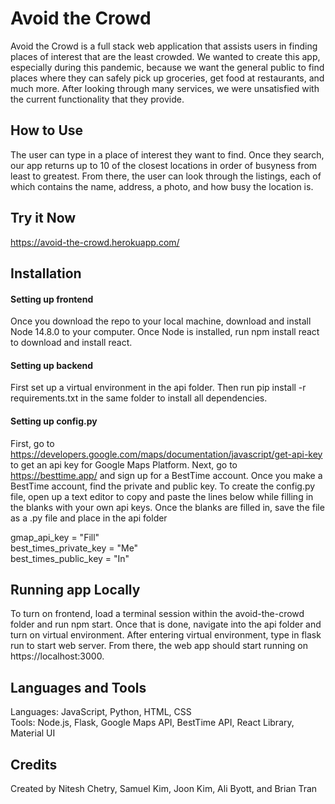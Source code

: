 # Avoid the Crowd

Avoid the Crowd is a full stack web application that assists users in finding places of interest that are the least crowded. We wanted to create this app, especially during this pandemic, because we want the general public to find places where they can safely pick up groceries, get food at restaurants, and much more. After looking through many services, we were unsatisfied with the current functionality that they provide.

## How to Use

The user can type in a place of interest they want to find. Once they search, our app returns up to 10 of the closest locations in order of busyness from least to greatest. From there, the user can look through the listings, each of which contains the name, address, a photo, and how busy the location is.

## Try it Now

https://avoid-the-crowd.herokuapp.com/

## Installation 

#### Setting up frontend <br/>
Once you download the repo to your local machine, download and install Node 14.8.0 to your computer. Once Node is installed, run npm install react to download and install react.

#### Setting up backend <br/>
First set up a virtual environment in the api folder. Then run pip install -r requirements.txt in the same folder to install all dependencies.

#### Setting up config.py <br/>
First, go to https://developers.google.com/maps/documentation/javascript/get-api-key to get an api key for Google Maps Platform. 
Next, go to https://besttime.app/ and sign up for a BestTime account. Once you make a BestTime account, find the private and public key.
To create the config.py file, open up a text editor to copy and paste the lines below while filling in the blanks with your own api keys. Once the blanks are filled in, save the file as a .py file and place in the api folder 

gmap_api_key = "Fill" <br/>
best_times_private_key = "Me" <br/>
best_times_public_key = "In" <br/>

## Running app Locally

To turn on frontend, load a terminal session within the avoid-the-crowd folder and run npm start. Once that is done, navigate into the api folder and turn on virtual environment. After entering virtual environment, type in flask run to start web server. From there, the web app should start running on https://localhost:3000.

## Languages and Tools 

Languages: JavaScript, Python, HTML, CSS<br/>
Tools: Node.js, Flask, Google Maps API, BestTime API, React Library, Material UI

## Credits

Created by Nitesh Chetry, Samuel Kim, Joon Kim, Ali Byott, and Brian Tran


